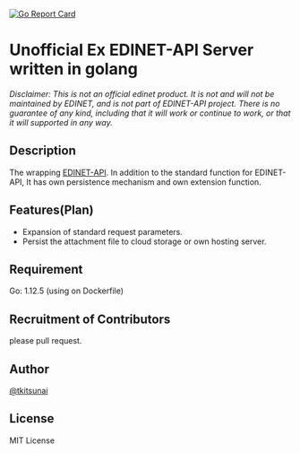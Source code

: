 [![Go Report Card](https://goreportcard.com/badge/github.com/tkitsunai/edinet-go)](https://goreportcard.com/report/github.com/tkitsunai/edinet-go)

# Unofficial Ex EDINET-API Server written in golang

_Disclaimer: This is not an official edinet product. It is not and will not be maintained by EDINET, and is not part of EDINET-API project. There is no guarantee of any kind, including that it will work or continue to work, or that it will supported in any way._

## Description

The wrapping [EDINET-API](http://disclosure.edinet-fsa.go.jp/).
In addition to the standard function for EDINET-API, It has own persistence mechanism and own extension function.

## Features(Plan)

- Expansion of standard request parameters.
- Persist the attachment file to cloud storage or own hosting server.

## Requirement

Go: 1.12.5 (using on Dockerfile)

## Recruitment of Contributors

please pull request.

## Author

[@tkitsunai](https://twitter.com/tkitsunai)

## License

MIT License

